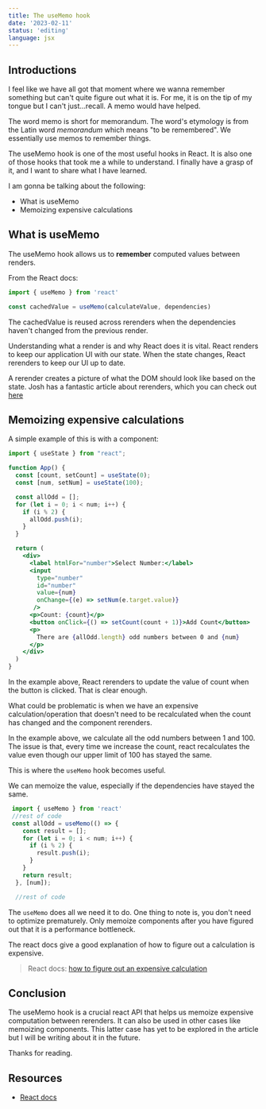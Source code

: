 ```yaml
---
title: The useMemo hook
date: '2023-02-11'
status: 'editing'
language: jsx
---
```


## Introductions

I feel like we have all got that moment where we wanna remember something but can't quite figure out what it is. For me, it is on the tip of my tongue but I can't just...recall. A memo would have helped.

The word memo is short for memorandum. The word's etymology is from the Latin word _memorandum_ which means "to be remembered". We essentially use memos to remember things.

The useMemo hook is one of the most useful hooks in React. It is also one of those hooks that took me a while to understand. I finally have a grasp of it, and I want to share what I have learned.

I am gonna be talking about the following:
- What is useMemo
- Memoizing expensive calculations

## What is useMemo
The useMemo hook allows us to **remember** computed values between renders.

From the React docs:
```jsx
import { useMemo } from 'react'

const cachedValue = useMemo(calculateValue, dependencies)
```

The cachedValue is reused across rerenders when the dependencies haven't changed from the previous render.

Understanding what a render is and why React does it is vital.
React renders to keep our application UI with our state.
When the state changes, React rerenders to keep our UI up to date.

A rerender creates a picture of what the DOM should look like based on the state.
Josh has a fantastic article about rerenders, which you can check out [here](https://www.joshwcomeau.com/react/why-react-re-renders/)

## Memoizing expensive calculations
A simple example of this is with a component:

```jsx
import { useState } from "react";

function App() {
  const [count, setCount] = useState(0);
  const [num, setNum] = useState(100);

  const allOdd = [];
  for (let i = 0; i < num; i++) {
    if (i % 2) {
      allOdd.push(i);
    }
  }

  return (
    <div>
      <label htmlFor="number">Select Number:</label>
      <input
        type="number"
        id="number"
        value={num}
        onChange={(e) => setNum(e.target.value)}
       />
      <p>Count: {count}</p>
      <button onClick={() => setCount(count + 1)}>Add Count</button>
      <p>
        There are {allOdd.length} odd numbers between 0 and {num}
      </p>
    </div>
  )
}
```

In the example above, React rerenders to update the value of count when the button is clicked. That is clear enough.

What could be problematic is when we have an expensive calculation/operation that doesn't need to be recalculated when the count has changed and the component rerenders.

In the example above, we calculate all the odd numbers between 1 and 100. The issue is that, every time we increase the count, react recalculates the value even though our upper limit of 100 has stayed the same.

This is where the `useMemo` hook becomes useful.

We can memoize the value, especially if the dependencies have stayed the same.

```jsx
 import { useMemo } from 'react'
 //rest of code
 const allOdd = useMemo(() => {
    const result = [];
    for (let i = 0; i < num; i++) {
      if (i % 2) {
        result.push(i);
      }
    }
    return result;
  }, [num]);

  //rest of code
```

The `useMemo` does all we need it to do. One thing to note is, you don't need to optimize prematurely. Only memoize components after you have figured out that it is a performance bottleneck.

The react docs give a good explanation of how to figure out a calculation is expensive.
> React docs: [how to figure out an expensive calculation](https://react.dev/reference/react/useMemo#how-to-tell-if-a-calculation-is-expensive)

## Conclusion

The useMemo hook is a crucial react API that helps us memoize expensive computation between rerenders. It can also be used in other cases like memoizing components. This latter case has yet to be explored in the article but I will be writing about it in the future.

Thanks for reading.

## Resources
- [React docs](https://react.dev/reference/react/useMemo)
